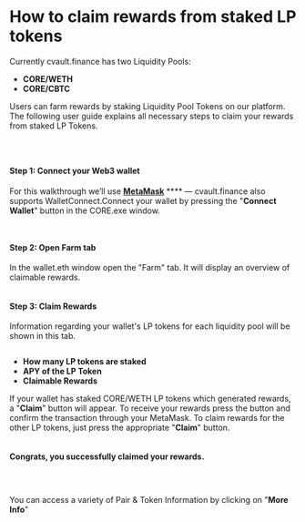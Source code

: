 # How to claim rewards from staked LP tokens

Currently cvault.finance has two Liquidity Pools:

* **CORE/WETH**
* **CORE/CBTC**

Users can farm rewards by staking Liquidity Pool Tokens on our platform. The following user guide explains all necessary steps to claim your rewards from staked LP Tokens.

### ​ <a href="#undefined" id="undefined"></a>

#### **Step 1:** Connect your Web3 wallet <a href="#step-1-connect-your-web3-wallet" id="step-1-connect-your-web3-wallet"></a>

For this walkthrough we’ll use [**MetaMask**](https://metamask.io/) **** — cvault.finance also supports WalletConnect.​Connect your wallet by pressing the "**Connect Wallet**" button in the CORE.exe window.

<figure><img src="https://1183527850-files.gitbook.io/~/files/v0/b/gitbook-legacy-files/o/assets%2F-MIUIwaij2Q2HRv8FOrB%2F-MLs7ZYVqLmq1gibMjCm%2F-MLs92WwfXqJYk-4oEKu%2Fimage.png?alt=media&#x26;token=96428a0d-9bbf-49ad-a4f3-668affe0a2e9" alt=""><figcaption></figcaption></figure>

<figure><img src="https://1183527850-files.gitbook.io/~/files/v0/b/gitbook-legacy-files/o/assets%2F-MIUIwaij2Q2HRv8FOrB%2F-MLs7ZYVqLmq1gibMjCm%2F-MLs8wnwZkR32EaIZ4sF%2Fimage.png?alt=media&#x26;token=ec65f378-e4c4-4784-8656-467aff0602fe" alt=""><figcaption></figcaption></figure>

#### **Step 2**: Open Farm tab <a href="#step-2-open-farm-tab" id="step-2-open-farm-tab"></a>

In the wallet.eth window open the "Farm" tab. It will display an overview of claimable rewards.

<figure><img src="https://1183527850-files.gitbook.io/~/files/v0/b/gitbook-legacy-files/o/assets%2F-MIUIwaij2Q2HRv8FOrB%2F-MLs7ZYVqLmq1gibMjCm%2F-MLs9LIvrafcb9fsyxbi%2Fimage.png?alt=media&#x26;token=18878a0f-93c8-48e4-a710-9d9aa3edf5a3" alt=""><figcaption></figcaption></figure>

#### **Step 3:** Claim Rewards  <a href="#step-3-claim-rewards" id="step-3-claim-rewards"></a>

​Information regarding your wallet's LP tokens for each liquidity pool will be shown in this tab.

<figure><img src="https://1183527850-files.gitbook.io/~/files/v0/b/gitbook-legacy-files/o/assets%2F-MIUIwaij2Q2HRv8FOrB%2F-MLs7ZYVqLmq1gibMjCm%2F-MLs9Vjppghgz8aL6QIf%2Fimage.png?alt=media&#x26;token=cc8c6f93-2920-4ea0-b292-7d680a4a0d01" alt=""><figcaption></figcaption></figure>

* **How many LP tokens are staked**
* **APY of the LP Token**
* **Claimable Rewards**

If your wallet has staked CORE/WETH LP tokens which generated rewards, a "**Claim**" button will appear. To receive your rewards press the button and confirm the transaction through your MetaMask. To claim rewards for the other LP tokens, just press the appropriate "**Claim**" button.​

<figure><img src="https://1183527850-files.gitbook.io/~/files/v0/b/gitbook-legacy-files/o/assets%2F-MIUIwaij2Q2HRv8FOrB%2F-MLs7ZYVqLmq1gibMjCm%2F-MLs9pKhHvmmp9nGCELr%2Fimage.png?alt=media&#x26;token=7d38b65e-1a40-46fc-a45b-c579bf690246" alt=""><figcaption></figcaption></figure>

#### **Congrats, you successfully** **claimed your rewards.** <a href="#congrats-you-successfully-claimed-your-rewards." id="congrats-you-successfully-claimed-your-rewards."></a>

### ​ <a href="#undefined-1" id="undefined-1"></a>

You can access a variety of Pair & Token Information by clicking on "**More Info**"

<figure><img src="https://1183527850-files.gitbook.io/~/files/v0/b/gitbook-legacy-files/o/assets%2F-MIUIwaij2Q2HRv8FOrB%2F-MLs7ZYVqLmq1gibMjCm%2F-MLsAE4Aq72jJNqZo6Oz%2Fimage.png?alt=media&#x26;token=a74fff83-afca-4cd4-a941-3f3bef86aa5b" alt=""><figcaption></figcaption></figure>

<figure><img src="https://1183527850-files.gitbook.io/~/files/v0/b/gitbook-legacy-files/o/assets%2F-MIUIwaij2Q2HRv8FOrB%2F-MLs7ZYVqLmq1gibMjCm%2F-MLsABE54RBM5od9Jpgq%2Fimage.png?alt=media&#x26;token=74141b76-8b96-44ce-8c78-c2fa140ded6e" alt=""><figcaption></figcaption></figure>

